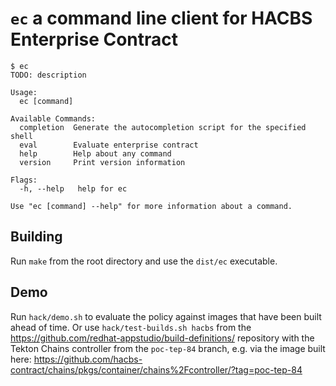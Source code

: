 # `ec` a command line client for HACBS Enterprise Contract

```
$ ec
TODO: description

Usage:
  ec [command]

Available Commands:
  completion  Generate the autocompletion script for the specified shell
  eval        Evaluate enterprise contract
  help        Help about any command
  version     Print version information

Flags:
  -h, --help   help for ec

Use "ec [command] --help" for more information about a command.
```

## Building

Run `make` from the root directory and use the `dist/ec` executable.

## Demo

Run `hack/demo.sh` to evaluate the policy against images that have been
built ahead of time. Or use `hack/test-builds.sh hacbs` from the
https://github.com/redhat-appstudio/build-definitions/ repository with
the Tekton Chains controller from the `poc-tep-84` branch, e.g. via the
image built here: https://github.com/hacbs-contract/chains/pkgs/container/chains%2Fcontroller/?tag=poc-tep-84
